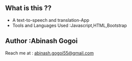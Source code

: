 ## What is this ??

* A text-to-speech and translation-App
* Tools and Languages Used :Javascript,HTML,Bootstrap


## Author :Abinash Gogoi

Reach me at : abinash.gogoi55@gmail.com
